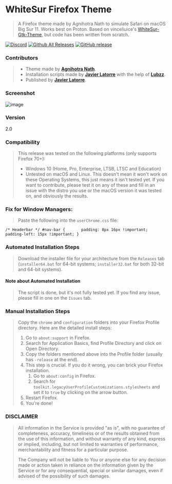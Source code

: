 # WhiteSur Firefox Theme
> A Firefox theme made by Agnihotra Nath to simulate Safari on macOS Big Sur 11. Works best on Proton.
> Based on vinceliuice's [WhiteSur-Gtk-Theme](https://github.com/vinceliuice/whitesur-gtk-theme), but code has been written from scratch.

[![Discord](https://discord.com/api/guilds/857425002727079940/widget.png)](https://discord.gg/d3Mw2PHCNk)
[![Github All Releases](https://img.shields.io/github/downloads/firefoxcssthemers/whitesur-tweaked/total.svg?style=flat&logo=github)](https://github.com/mydockfinder//releases)
[![GitHub release](https://img.shields.io/github/release/firefoxcssthemers/whitesur-tweaked.svg?style=flat&logo=github)](https://github.com/firefoxcssthemers/whitesur-tweaked/releases)

### Contributors
> - Theme made by [**Agnihotra Nath**](https://github.com/AlfarexGuy2019).
> - Installation scripts made by [**Javier Latorre**](https://github.com/TheGamerPro0013) with the help of [**Lubzz**](https://github.com/Lubzz).
> - Published by [**Javier Latorre**](https://github.com/TheGamerPro0013).

### Screenshot
![image](https://user-images.githubusercontent.com/78948152/127859108-f447b7f4-552b-45b3-bff0-2eecd3e5664f.png)

### Version
2.0

### Compatibility
> This release was tested on the following platforms (only supports Firefox 70+):
> - Windows 10 (Home, Pro, Enterprise, LTSB, LTSC and Education)
> - Untested on macOS and Linux. This doesn't mean it won't work on these Operating Systems, this just means it isn't tested yet. If you want to contribute, please test it on any of these and fill in an issue with the distro you use or the macOS version it was tested on, and obviously the results.

### Fix for Window Managers:
> Paste the following into the `userChrome.css` file:

`/* Headerbar */
#nav-bar {      
      padding: 8px 16px !important;
      padding-left: 15px !important;
      }`

### Automated Installation Steps
> Download the installer file for your architecture from the `Releases` tab (`installer64.bat` for 64-bit systems; `installer32.bat` for both 32-bit and 64-bit systems).

#### Note about Automated Installation
> The script is done, but it's not fully tested yet. If you find any issue, please fill in one on the `Issues` tab.

### Manual Installation Steps
> Copy the `chrome` and `configuration` folders into your Firefox Profile directory. Here are the detailed install steps:
> 1. Go to `about:support` in Firefox.
> 2. Search for Application Basics, find Profile Directory and click on Open Directory.
> 3. Copy the folders mentioned above into the Profile folder (usually has `-release` at the end).
> 4. This step is crucial. If you do it wrong, you can brick your Firefox installation.
>     1. Go to `about:config` in Firefox.
>     2. Search for `toolkit.legacyUserProfileCustomizations.stylesheets` and set it to `true` by clicking on the arrow button.
> 5. Restart Firefox.
> 6. You're done!

### DISCLAIMER
> All information in the Service is provided "as is", with no guarantee of completeness, accuracy, timeliness or of the results obtained from the use of this information, and without warranty of any kind, express or implied, including, but not limited to warranties of performance, merchantability and fitness for a particular purpose.
> 
> The Company will not be liable to You or anyone else for any decision made or action taken in reliance on the information given by the Service or for any consequential, special or similar damages, even if advised of the possibility of such damages.
